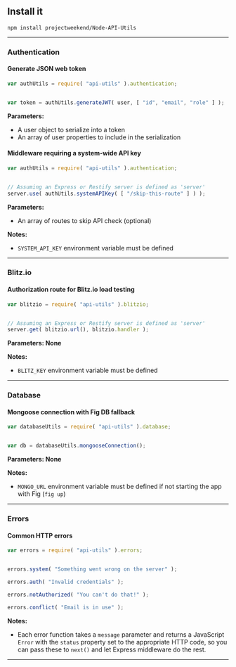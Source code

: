 ## Install it

```
npm install projectweekend/Node-API-Utils
```

------------


### Authentication

#### Generate JSON web token

```javascript
var authUtils = require( "api-utils" ).authentication;


var token = authUtils.generateJWT( user, [ "id", "email", "role" ] );
```

**Parameters:**

* A user object to serialize into a token
* An array of user properties to include in the serialization


#### Middleware requiring a system-wide API key

```javascript
var authUtils = require( "api-utils" ).authentication;


// Assuming an Express or Restify server is defined as 'server'
server.use( authUtils.systemAPIKey( [ "/skip-this-route" ] ) );
```

**Parameters:**

* An array of routes to skip API check (optional)

**Notes:**

* `SYSTEM_API_KEY` environment variable must be defined

------------


### Blitz.io

#### Authorization route for Blitz.io load testing

```javascript
var blitzio = require( "api-utils" ).blitzio;


// Assuming an Express or Restify server is defined as 'server'
server.get( blitzio.url(), blitzio.handler );
```

**Parameters: None**

**Notes:**

* `BLITZ_KEY` environment variable must be defined

------------


### Database

#### Mongoose connection with Fig DB fallback

```javascript
var databaseUtils = require( "api-utils" ).database;


var db = databaseUtils.mongooseConnection();
```

**Parameters: None**

**Notes:**

* `MONGO_URL` environment variable must be defined if not starting the app with Fig (`fig up`)

------------


### Errors

#### Common HTTP errors

```javascript
var errors = require( "api-utils" ).errors;


errors.system( "Something went wrong on the server" );

errors.auth( "Invalid credentials" );

errors.notAuthorized( "You can't do that!" );

errors.conflict( "Email is in use" );
```

**Notes:**

* Each error function takes a `message` parameter and returns a JavaScript `Error` with the `status` property set to the appropriate HTTP code, so you can pass these to `next()` and let Express middleware do the rest.

------------
